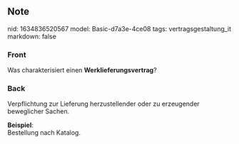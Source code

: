 ## Note
nid: 1634836520567
model: Basic-d7a3e-4ce08
tags: vertragsgestaltung_it
markdown: false

### Front
Was charakterisiert einen <b>Werklieferungsvertrag</b>?

### Back
Verpflichtung zur Lieferung herzustellender oder zu erzeugender
beweglicher Sachen.
<div>
  <b>Beispiel</b>:
</div>
<div>
  Bestellung nach Katalog.
</div>
